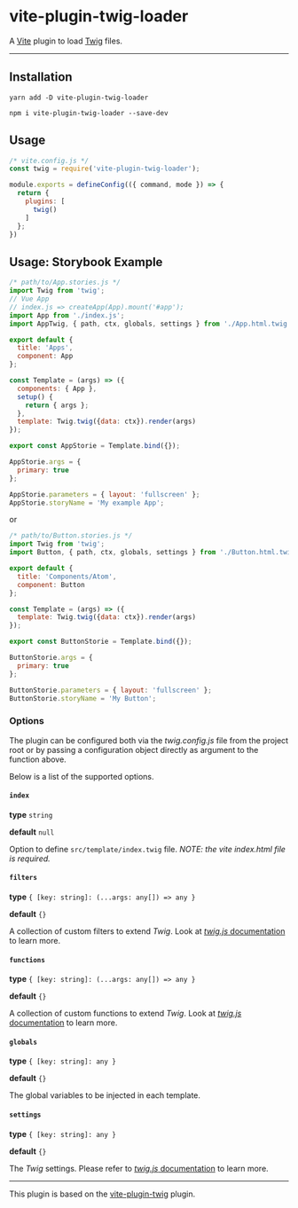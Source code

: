# vite-plugin-twig-loader

A [Vite](https://github.com/vitejs/vite) plugin to load [Twig](https://github.com/twigjs/twig.js/) files.

---

## Installation
```shell
yarn add -D vite-plugin-twig-loader
```

```shell
npm i vite-plugin-twig-loader --save-dev
```

## Usage

```js
/* vite.config.js */
const twig = require('vite-plugin-twig-loader');

module.exports = defineConfig(({ command, mode }) => {
  return {
    plugins: [
      twig()
    ]
  };
})
```

## Usage: Storybook Example

```js
/* path/to/App.stories.js */
import Twig from 'twig';
// Vue App
// index.js => createApp(App).mount('#app');
import App from './index.js';
import AppTwig, { path, ctx, globals, settings } from './App.html.twig';

export default {
  title: 'Apps',
  component: App
};

const Template = (args) => ({
  components: { App },
  setup() {
    return { args };
  },
  template: Twig.twig({data: ctx}).render(args)
});

export const AppStorie = Template.bind({});

AppStorie.args = {
  primary: true
};

AppStorie.parameters = { layout: 'fullscreen' };
AppStorie.storyName = 'My example App';
```
or
```js
/* path/to/Button.stories.js */
import Twig from 'twig';
import Button, { path, ctx, globals, settings } from './Button.html.twig';

export default {
  title: 'Components/Atom',
  component: Button
};

const Template = (args) => ({
  template: Twig.twig({data: ctx}).render(args)
});

export const ButtonStorie = Template.bind({});

ButtonStorie.args = {
  primary: true
};

ButtonStorie.parameters = { layout: 'fullscreen' };
ButtonStorie.storyName = 'My Button';
```

### Options
The plugin can be configured both via the *twig.config.js* file from the project root or by passing a configuration object directly as argument to the function above.

Below is a list of the supported options.

#### `index`
__type__ `string`

__default__ `null`

Option to define `src/template/index.twig` file. *NOTE: the vite index.html file is required.*

#### `filters`
__type__ `{ [key: string]: (...args: any[]) => any }`

__default__ `{}`

A collection of custom filters to extend *Twig*. Look at [*twig.js* documentation](https://github.com/twigjs/twig.js/wiki/Extending-twig.js) to learn more.

#### `functions`
__type__ `{ [key: string]: (...args: any[]) => any }`

__default__ `{}`

A collection of custom functions to extend *Twig*. Look at [*twig.js* documentation](https://github.com/twigjs/twig.js/wiki/Extending-twig.js) to learn more.

#### `globals`
__type__ `{ [key: string]: any }`

__default__ `{}`

The global variables to be injected in each template.

#### `settings`
__type__ `{ [key: string]: any }`

__default__ `{}`

The *Twig* settings. Please refer to [*twig.js* documentation](https://github.com/twigjs/twig.js/wiki/) to learn more.

---

This plugin is based on the [vite-plugin-twig](https://github.com/fiadone/vite-plugin-twig) plugin.